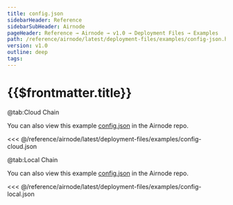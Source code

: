 ```yaml
---
title: config.json
sidebarHeader: Reference
sidebarSubHeader: Airnode
pageHeader: Reference → Airnode → v1.0 → Deployment Files → Examples
path: /reference/airnode/latest/deployment-files/examples/config-json.html
version: v1.0
outline: deep
tags:
---
```


<VersionWarning/>

<PageHeader/>

<SearchHighlight/>

# {{$frontmatter.title}}

<Tabs>

@tab:Cloud Chain

You can also view this example
[config.json](https://github.com/api3dao/airnode/blob/v0.8/packages/airnode-deployer/config/config.example.json)
in the Airnode repo.

<<< @/reference/airnode/latest/deployment-files/examples/config-cloud.json

@tab:Local Chain

You can also view this example
[config.json](https://github.com/api3dao/airnode/blob/v0.8/packages/airnode-node/config/config.example.json)
in the Airnode repo.

<<< @/reference/airnode/latest/deployment-files/examples/config-local.json

</Tabs>
